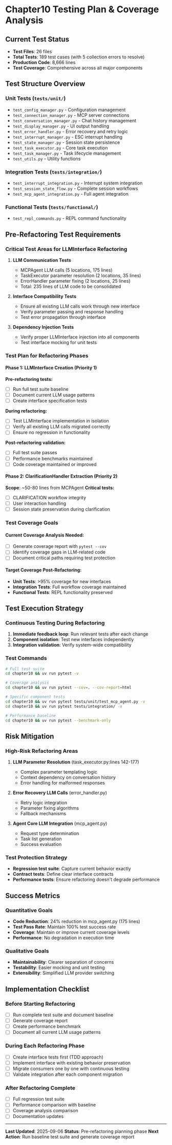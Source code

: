 # Chapter10 Testing Plan & Coverage Analysis

## Current Test Status
- **Test Files**: 26 files
- **Total Tests**: 189 test cases (with 5 collection errors to resolve)
- **Production Code**: 8,666 lines
- **Test Coverage**: Comprehensive across all major components

## Test Structure Overview

### Unit Tests (`tests/unit/`)
- `test_config_manager.py` - Configuration management
- `test_connection_manager.py` - MCP server connections
- `test_conversation_manager.py` - Chat history management
- `test_display_manager.py` - UI output handling
- `test_error_handler.py` - Error recovery and retry logic
- `test_interrupt_manager.py` - ESC interrupt handling
- `test_state_manager.py` - Session state persistence
- `test_task_executor.py` - Core task execution
- `test_task_manager.py` - Task lifecycle management
- `test_utils.py` - Utility functions

### Integration Tests (`tests/integration/`)
- `test_interrupt_integration.py` - Interrupt system integration
- `test_session_state_flow.py` - Complete session workflows
- `test_mcp_agent_integration.py` - Full agent integration

### Functional Tests (`tests/functional/`)
- `test_repl_commands.py` - REPL command functionality

## Pre-Refactoring Test Requirements

### Critical Test Areas for LLMInterface Refactoring
1. **LLM Communication Tests**
   - MCPAgent LLM calls (5 locations, 175 lines)
   - TaskExecutor parameter resolution (2 locations, 35 lines)
   - ErrorHandler parameter fixing (2 locations, 25 lines)
   - Total: 235 lines of LLM code to be consolidated

2. **Interface Compatibility Tests**
   - Ensure all existing LLM calls work through new interface
   - Verify parameter passing and response handling
   - Test error propagation through interface

3. **Dependency Injection Tests**
   - Verify proper LLMInterface injection into all components
   - Test interface mocking for unit tests

### Test Plan for Refactoring Phases

#### Phase 1: LLMInterface Creation (Priority 1)
**Pre-refactoring tests:**
- [ ] Run full test suite baseline
- [ ] Document current LLM usage patterns
- [ ] Create interface specification tests

**During refactoring:**
- [ ] Test LLMInterface implementation in isolation
- [ ] Verify all existing LLM calls migrated correctly
- [ ] Ensure no regression in functionality

**Post-refactoring validation:**
- [ ] Full test suite passes
- [ ] Performance benchmarks maintained
- [ ] Code coverage maintained or improved

#### Phase 2: ClarificationHandler Extraction (Priority 2)
**Scope**: ~50-80 lines from MCPAgent
**Critical tests:**
- [ ] CLARIFICATION workflow integrity
- [ ] User interaction handling
- [ ] Session state preservation during clarification

### Test Coverage Goals

#### Current Coverage Analysis Needed:
- [ ] Generate coverage report with `pytest --cov`
- [ ] Identify coverage gaps in LLM-related code
- [ ] Document critical paths requiring test protection

#### Target Coverage Post-Refactoring:
- **Unit Tests**: >95% coverage for new interfaces
- **Integration Tests**: Full workflow coverage maintained
- **Functional Tests**: REPL functionality preserved

## Test Execution Strategy

### Continuous Testing During Refactoring
1. **Immediate feedback loop**: Run relevant tests after each change
2. **Component isolation**: Test new interfaces independently
3. **Integration validation**: Verify system-wide compatibility

### Test Commands
```bash
# Full test suite
cd chapter10 && uv run pytest -v

# Coverage analysis
cd chapter10 && uv run pytest --cov=. --cov-report=html

# Specific component tests
cd chapter10 && uv run pytest tests/unit/test_mcp_agent.py -v
cd chapter10 && uv run pytest tests/integration/ -v

# Performance baseline
cd chapter10 && uv run pytest --benchmark-only
```

## Risk Mitigation

### High-Risk Refactoring Areas
1. **LLM Parameter Resolution** (task_executor.py:lines 142-177)
   - Complex parameter templating logic
   - Context dependency on conversation history
   - Error handling for malformed responses

2. **Error Recovery LLM Calls** (error_handler.py)
   - Retry logic integration
   - Parameter fixing algorithms
   - Fallback mechanisms

3. **Agent Core LLM Integration** (mcp_agent.py)
   - Request type determination
   - Task list generation
   - Success evaluation

### Test Protection Strategy
- **Regression test suite**: Capture current behavior exactly
- **Contract tests**: Define clear interface contracts
- **Performance tests**: Ensure refactoring doesn't degrade performance

## Success Metrics

### Quantitative Goals
- **Code Reduction**: 24% reduction in mcp_agent.py (175 lines)
- **Test Pass Rate**: Maintain 100% test success rate
- **Coverage**: Maintain or improve current coverage levels
- **Performance**: No degradation in execution time

### Qualitative Goals
- **Maintainability**: Clearer separation of concerns
- **Testability**: Easier mocking and unit testing
- **Extensibility**: Simplified LLM provider switching

## Implementation Checklist

### Before Starting Refactoring
- [ ] Run complete test suite and document baseline
- [ ] Generate coverage report
- [ ] Create performance benchmark
- [ ] Document all current LLM usage patterns

### During Each Refactoring Phase
- [ ] Create interface tests first (TDD approach)
- [ ] Implement interface with existing behavior preservation
- [ ] Migrate consumers one by one with continuous testing
- [ ] Validate integration after each component migration

### After Refactoring Complete
- [ ] Full regression test suite
- [ ] Performance comparison with baseline
- [ ] Coverage analysis comparison
- [ ] Documentation updates

---

**Last Updated**: 2025-09-06
**Status**: Pre-refactoring planning phase
**Next Action**: Run baseline test suite and generate coverage report